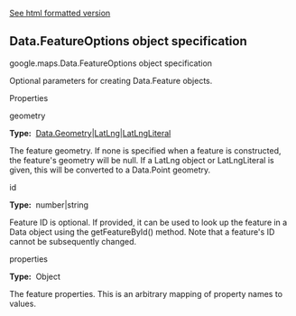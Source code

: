 [See html formatted version](https://huasofoundries.github.io/google-maps-documentation/Data.FeatureOptions.html)


Data.FeatureOptions object specification
----------------------------------------

google.maps.Data.FeatureOptions object specification

Optional parameters for creating Data.Feature objects.

Properties

geometry

**Type:**  [Data.Geometry](https://github.com/amenadiel/google-maps-documentation/blob/master/docs/Data.Geometry.md)|[LatLng](https://github.com/amenadiel/google-maps-documentation/blob/master/docs/LatLng.md)|[LatLngLiteral](https://github.com/amenadiel/google-maps-documentation/blob/master/docs/LatLngLiteral.md)

The feature geometry. If none is specified when a feature is constructed, the feature's geometry will be null. If a LatLng object or LatLngLiteral is given, this will be converted to a Data.Point geometry.

id

**Type:**  number|string

Feature ID is optional. If provided, it can be used to look up the feature in a Data object using the getFeatureById() method. Note that a feature's ID cannot be subsequently changed.

properties

**Type:**  Object

The feature properties. This is an arbitrary mapping of property names to values.